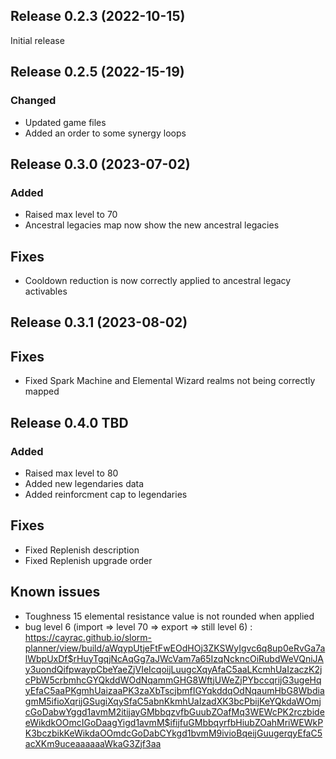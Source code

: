 ## Release 0.2.3 (2022-10-15)
Initial release

## Release 0.2.5 (2022-15-19)
### Changed
- Updated game files
- Added an order to some synergy loops

## Release 0.3.0 (2023-07-02)
### Added
- Raised max level to 70
- Ancestral legacies map now show the new ancestral legacies
## Fixes
- Cooldown reduction is now correctly applied to ancestral legacy activables

## Release 0.3.1 (2023-08-02)
## Fixes
- Fixed Spark Machine and Elemental Wizard realms not being correctly mapped

## Release 0.4.0 TBD
### Added
- Raised max level to 80
- Added new legendaries data
- Added reinforcment cap to legendaries
## Fixes
- Fixed Replenish description
- Fixed Replenish upgrade order

## Known issues
- Toughness 15 elemental resistance value is not rounded when applied 
- bug level 6 (import => level 70 => export => still level 6) : https://cayrac.github.io/slorm-planner/view/build/aWqypUtjeFtFwEOdHOj3ZKSWyIgvc6q8up0eRvGa7alWbpUxDf$rHuyTgqjNcAqGg7aJWcVam7a65IzqNckncOiRubdWeVQniJAy3uondQifpwaypCbeYaeZjVIeIcqoijLuugcXqyAfaC5aaLKcmhUaIzaczK2jcPbW5crbmhcGYQkddWOdNqammGHG8WftjUWeZjPYbccqrijG3ugeHqyEfaC5aaPKgmhUaizaaPK3zaXbTscjbmfIGYqkddqOdNqaumHbG8WbdiagmM5ifioXqrijGSugiXqySfaC5abnKkmhUaIzadXK3bcPbijKeYQkdaWOmjcGoDabwYggd1avmM2itijayGMbbqzvfbGuubZOafMq3WEWcPK2rczbideeWikdkOOmcIGoDaagYigd1avmM$ifijfuGMbbqyrfbHiubZOahMriWEWkPK3bczbikKeWikdaOOmdcGoDabCYkgd1bvmM9ivioBqeijGuugerqyEfaC5acXKm9uceaaaaaaWkaG3Zjf3aa